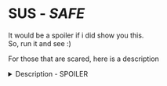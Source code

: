 # SUS - *SAFE*

It would be a spoiler if i did show you this.\
So, run it and see :)

For those that are scared, here is a description
<details>
  <summary>Description - SPOILER</summary>
  
  This is just a simple exe containing a twerking among us character. It places a window on the screen that has no cross and it's not in the task bar.\
  Simply, annoying as fuck.\
  You can close it from the task manager
  
</details>
